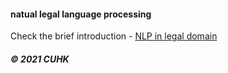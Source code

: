 
#### natual legal language processing   

Check the brief introduction - [NLP in legal domain](https://github.com/muyun/dev.nllp/blob/master/docs/nllp-20210618.pdf) 

     
#####  &copy; 2021 CUHK 
